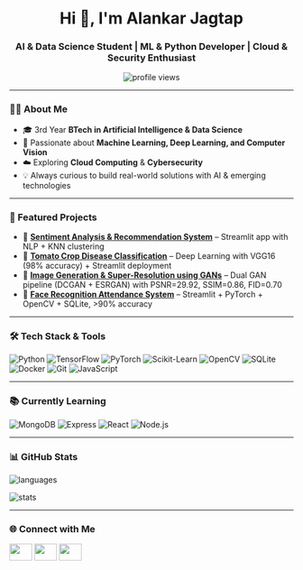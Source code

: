 <h1 align="center">Hi 👋, I'm Alankar Jagtap</h1>
<h3 align="center">AI & Data Science Student | ML & Python Developer | Cloud & Security Enthusiast</h3>

<p align="center">
  <img src="https://komarev.com/ghpvc/?username=alankarjagtap&label=Profile%20views&color=0e75b6&style=flat" alt="profile views" />
</p>

---

### 👨‍💻 About Me
- 🎓 3rd Year **BTech in Artificial Intelligence & Data Science**  
- 🤖 Passionate about **Machine Learning, Deep Learning, and Computer Vision**  
- ☁️ Exploring **Cloud Computing** & **Cybersecurity**  
- 💡 Always curious to build real-world solutions with AI & emerging technologies  

---

### 🚀 Featured Projects
- 📝 [**Sentiment Analysis & Recommendation System**](https://github.com/alankarjagtap/sentiment-recommender) – Streamlit app with NLP + KNN clustering  
- 🌱 [**Tomato Crop Disease Classification**](https://github.com/alankarjagtap/tomato-disease-classification) – Deep Learning with VGG16 (98% accuracy) + Streamlit deployment  
- 🌌 [**Image Generation & Super-Resolution using GANs**](https://github.com/alankarjagtap/gan-super-resolution) – Dual GAN pipeline (DCGAN + ESRGAN) with PSNR=29.92, SSIM=0.86, FID=0.70  
- 🎥 [**Face Recognition Attendance System**](https://github.com/AlankarJagtap/smart-face-detection) – Streamlit + PyTorch + OpenCV + SQLite, >90% accuracy  

---

### 🛠️ Tech Stack & Tools
![Python](https://img.shields.io/badge/Python-3776AB?style=for-the-badge&logo=python&logoColor=white)
![TensorFlow](https://img.shields.io/badge/TensorFlow-FF6F00?style=for-the-badge&logo=tensorflow&logoColor=white)
![PyTorch](https://img.shields.io/badge/PyTorch-EE4C2C?style=for-the-badge&logo=pytorch&logoColor=white)
![Scikit-Learn](https://img.shields.io/badge/Scikit--Learn-F7931E?style=for-the-badge&logo=scikit-learn&logoColor=white)
![OpenCV](https://img.shields.io/badge/OpenCV-27338e?style=for-the-badge&logo=opencv&logoColor=white)
![SQLite](https://img.shields.io/badge/SQLite-003B57?style=for-the-badge&logo=sqlite&logoColor=white)
![Docker](https://img.shields.io/badge/Docker-2496ED?style=for-the-badge&logo=docker&logoColor=white)
![Git](https://img.shields.io/badge/Git-F05032?style=for-the-badge&logo=git&logoColor=white)
![JavaScript](https://img.shields.io/badge/JavaScript-F7DF1E?style=for-the-badge&logo=javascript&logoColor=black)

---

### 📚 Currently Learning
![MongoDB](https://img.shields.io/badge/MongoDB-47A248?style=for-the-badge&logo=mongodb&logoColor=white)
![Express](https://img.shields.io/badge/Express.js-000000?style=for-the-badge&logo=express&logoColor=white)
![React](https://img.shields.io/badge/React-61DAFB?style=for-the-badge&logo=react&logoColor=black)
![Node.js](https://img.shields.io/badge/Node.js-339933?style=for-the-badge&logo=nodedotjs&logoColor=white)

---

### 📊 GitHub Stats
<p align="left">
  <img src="https://github-readme-stats.vercel.app/api/top-langs?username=alankarjagtap&show_icons=true&locale=en&layout=compact" alt="languages" />
</p>

<p align="left">
  <img src="https://github-readme-stats.vercel.app/api?username=alankarjagtap&show_icons=true&locale=en" alt="stats" />
</p>

---

### 🌐 Connect with Me
<p align="left">
<a href="https://www.linkedin.com/in/alankar-jagtap-47b4b22ab/" target="blank"><img align="center" src="https://raw.githubusercontent.com/rahuldkjain/github-profile-readme-generator/master/src/images/icons/Social/linked-in-alt.svg" height="30" width="40" /></a>
<a href="https://leetcode.com/u/as_jagtap/" target="blank"><img align="center" src="https://raw.githubusercontent.com/rahuldkjain/github-profile-readme-generator/master/src/images/icons/Social/leet-code.svg" height="30" width="40" /></a>
<a href="mailto:alankar.aj.jagtap@gmail.com" target="blank"><img align="center" src="https://cdn-icons-png.flaticon.com/512/732/732200.png" height="30" width="40" /></a>
</p>
